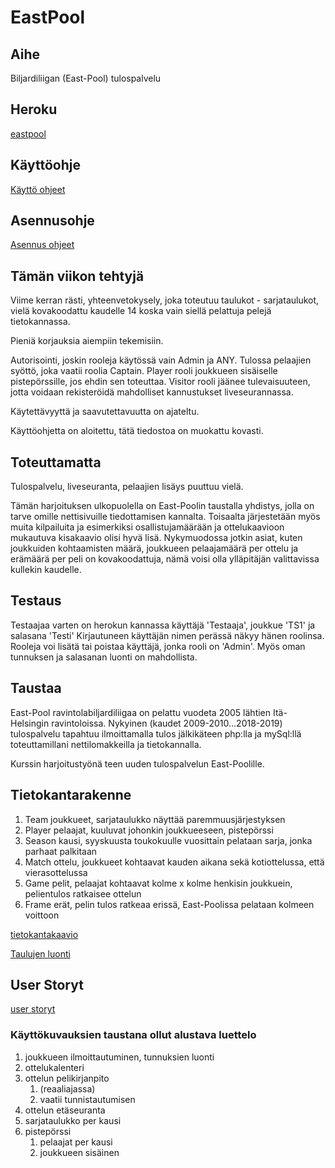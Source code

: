 # EastPool

## Aihe

Biljardiliigan (East-Pool) tulospalvelu

## Heroku

[eastpool](https://eastpool.herokuapp.com)


## Käyttöohje

[Käyttö ohjeet](documents/kayttoohje.md)

## Asennusohje

[Asennus ohjeet](documents/asennusohje.md)

## Tämän viikon tehtyjä

Viime kerran rästi, yhteenvetokysely, joka toteutuu taulukot - sarjataulukot, vielä kovakoodattu kaudelle 14 koska vain siellä 
pelattuja pelejä tietokannassa.

Pieniä korjauksia aiempiin tekemisiin.

Autorisointi, joskin rooleja käytössä vain Admin ja ANY. Tulossa pelaajien syöttö, joka vaatii roolia Captain. Player rooli 
joukkueen sisäiselle pistepörssille, jos ehdin sen toteuttaa. Visitor rooli jäänee tulevaisuuteen, jotta voidaan 
rekisteröidä mahdolliset kannustukset liveseurannassa.

Käytettävyyttä ja saavutettavuutta on ajateltu.

Käyttöohjetta on aloitettu, tätä tiedostoa on muokattu kovasti.

## Toteuttamatta

Tulospalvelu, liveseuranta, pelaajien lisäys puuttuu vielä. 

Tämän harjoituksen ulkopuolella on East-Poolin taustalla yhdistys, jolla on tarve omille nettisivuille
tiedottamisen kannalta. Toisaalta järjestetään myös muita kilpailuita ja esimerkiksi osallistujamäärään ja ottelukaavioon mukautuva
kisakaavio olisi hyvä lisä. Nykymuodossa jotkin asiat, kuten joukkuiden kohtaamisten määrä, joukkueen pelaajamäärä per ottelu ja 
erämäärä per peli on kovakoodattuja, nämä voisi olla ylläpitäjän valittavissa kullekin kaudelle.

## Testaus

Testaajaa varten on herokun kannassa käyttäjä 'Testaaja', joukkue 'TS1' ja salasana 'Testi'
Kirjautuneen käyttäjän nimen perässä näkyy hänen roolinsa. Rooleja voi lisätä tai poistaa käyttäjä, jonka rooli on 'Admin'. Myös oman tunnuksen ja salasanan luonti on mahdollista.


## Taustaa 

East-Pool ravintolabiljardiliigaa on pelattu vuodeta 2005 lähtien Itä-Helsingin ravintoloissa. Nykyinen (kaudet 2009-2010…2018-2019) tulospalvelu tapahtuu ilmoittamalla tulos jälkikäteen php:lla ja mySql:llä
 toteuttamillani nettilomakkeilla ja tietokannalla.

Kurssin harjoitustyönä teen uuden tulospalvelun East-Poolille.

## Tietokantarakenne

1. Team joukkueet, sarjataulukko näyttää paremmuusjärjestyksen
1. Player pelaajat, kuuluvat johonkin joukkueeseen, pistepörssi
1. Season kausi, syyskuusta toukokuulle vuosittain pelataan sarja, jonka parhaat palkitaan
1. Match ottelu, joukkueet kohtaavat kauden aikana sekä kotiottelussa, että vierasottelussa
1. Game pelit, pelaajat kohtaavat kolme x kolme henkisin joukkuein, pelientulos ratkaisee ottelun
1. Frame erät, pelin tulos ratkeaa erissä, East-Poolissa pelataan kolmeen voittoon

[tietokantakaavio](documents/EastPoolTK.pdf)

[Taulujen luonti](documents/CreateTables.md)

## User Storyt

[user storyt](documents/UserStories.pdf)

### Käyttökuvauksien taustana ollut alustava luettelo 

1. joukkueen ilmoittautuminen, tunnuksien luonti
1. ottelukalenteri
1. ottelun pelikirjanpito
   1. (reaaliajassa)
   1. vaatii tunnistautumisen
1. ottelun etäseuranta
1. sarjataulukko per kausi
1. pistepörssi
   1. pelaajat per kausi
   1. joukkueen sisäinen

 
